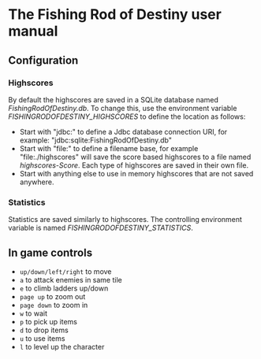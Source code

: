 # The Fishing Rod of Destiny user manual

## Configuration

### Highscores

By default the highscores are saved in a SQLite database named *FishingRodOfDestiny.db*. To change this, use the environment variable *FISHINGRODOFDESTINY_HIGHSCORES* to define the location as follows:

* Start with "jdbc:" to define a Jdbc database connection URI, for example: "jdbc:sqlite:FishingRodOfDestiny.db"
* Start with "file:" to define a filename base, for example "file:./highscores" will save the score based highscores to a file named *highscores-Score*. Each type of highscores are saved in their own file.
* Start with anything else to use in memory highscores that are not saved anywhere.

### Statistics

Statistics are saved similarly to highscores. The controlling environment variable is named *FISHINGRODOFDESTINY_STATISTICS*.


## In game controls

* `up/down/left/right` to move
* `a` to attack enemies in same tile
* `e` to climb ladders up/down
* `page up` to zoom out
* `page down` to zoom in
* `w` to wait
* `p` to pick up items
* `d` to drop items
* `u` to use items
* `l` to level up the character
